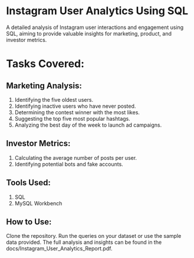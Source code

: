# Instagram User Analytics Using SQL
A detailed analysis of Instagram user interactions and engagement using SQL, aiming to provide valuable insights for marketing, product, and investor metrics.

# Tasks Covered:
## Marketing Analysis:
1. Identifying the five oldest users.
2. Identifying inactive users who have never posted.
3. Determining the contest winner with the most likes.
4. Suggesting the top five most popular hashtags.
5. Analyzing the best day of the week to launch ad campaigns.

## Investor Metrics:
1. Calculating the average number of posts per user.
2. Identifying potential bots and fake accounts.

## Tools Used:
1. SQL
2. MySQL Workbench

## How to Use:
Clone the repository.
Run the queries on your dataset or use the sample data provided.
The full analysis and insights can be found in the docs/Instagram_User_Analytics_Report.pdf.
